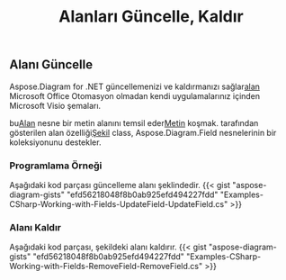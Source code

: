 ﻿---
title: Alanları Güncelle, Kaldır
type: docs
weight: 20
url: /tr/net/update-remove-fields/
description: Bu bölümde alanların nasıl güncelleneceği veya kaldırılacağı açıklanmaktadır.
---
## **Alanı Güncelle**
 Aspose.Diagram for .NET güncellemenizi ve kaldırmanızı sağlar[alan](https://reference.aspose.com/diagram/net/aspose.diagram/field) Microsoft Office Otomasyon olmadan kendi uygulamalarınız içinden Microsoft Visio şemaları.

 bu[Alan](https://reference.aspose.com/diagram/net/aspose.diagram/field) nesne bir metin alanını temsil eder[Metin](https://reference.aspose.com/diagram/net/aspose.diagram/text) koşmak. tarafından gösterilen alan özelliği[Şekil](http://www.aspose.com/api/net/diagram/aspose.diagram/shape) class, Aspose.Diagram.Field nesnelerinin bir koleksiyonunu destekler.
### **Programlama Örneği**
Aşağıdaki kod parçası güncelleme alanı şeklindedir.
{{< gist "aspose-diagram-gists" "efd56218048f8b0ab925efd494227fdd" "Examples-CSharp-Working-with-Fields-UpdateField-UpdateField.cs" >}}

### **Alanı Kaldır**
Aşağıdaki kod parçası, şekildeki alanı kaldırır.
{{< gist "aspose-diagram-gists" "efd56218048f8b0ab925efd494227fdd" "Examples-CSharp-Working-with-Fields-RemoveField-RemoveField.cs" >}}
